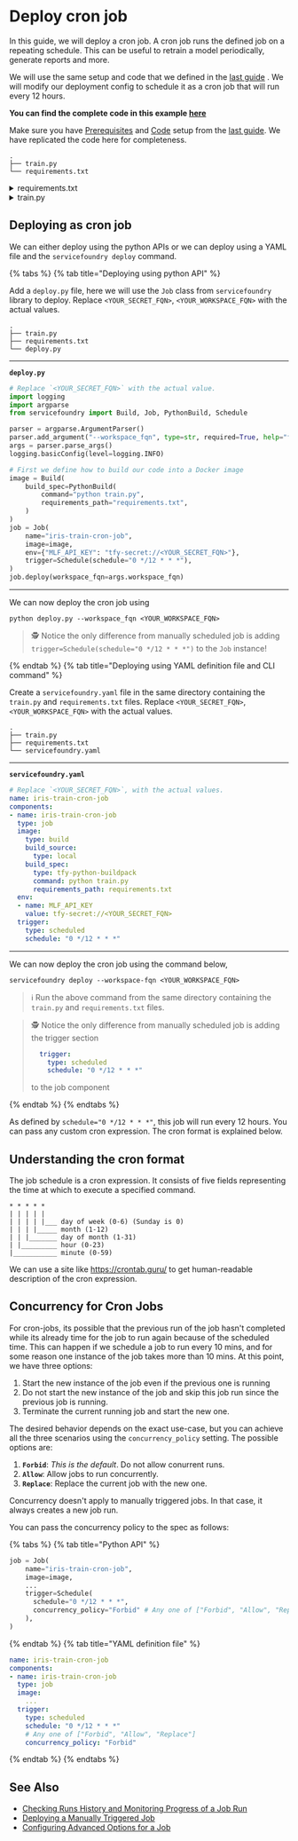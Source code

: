 # Deploy cron job

In this guide, we will deploy a cron job. A cron job runs the defined job on a repeating schedule. This can be  useful to retrain a model periodically, generate reports and more.

We will use the same setup and code that we defined in the [last guide](./deploy.md) . We will modify our deployment config to schedule it as a cron job that will run every 12 hours. 

**You can find the complete code in this example [here](https://github.com/truefoundry/truefoundry-examples/tree/main/deployment/job/cron)**

Make sure you have [Prerequisites](./deploy.md#prerequisites) and [Code](./deploy.md#code-and-dependencies) setup from the [last guide](./deploy.md). We have replicated the code here for completeness.

```
.
├── train.py
└── requirements.txt
```

<details>
  <summary>requirements.txt</summary>

  ```
  pandas==1.4.4
  numpy==1.22.4
  scikit-learn==1.1.2
  mlfoundry>=0.4.2,<0.5
  servicefoundry>=0.1.96,<0.2.0
  ```

</details>

<details>
  <summary>train.py</summary>

  ```python
  import mlfoundry
  from sklearn.datasets import load_iris
  from sklearn.model_selection import train_test_split
  from sklearn.pipeline import Pipeline
  from sklearn.preprocessing import StandardScaler
  from sklearn.svm import SVC
  from sklearn.metrics import classification_report

  X, y = load_iris(as_frame=True, return_X_y=True)
  X = X.rename(columns={
          "sepal length (cm)": "sepal_length",
          "sepal width (cm)": "sepal_width",
          "petal length (cm)": "petal_length",
          "petal width (cm)": "petal_width",
  })

  # NOTE:- You can pass these configurations via command line
  # arguments, config file, environment variables.
  X_train, X_test, y_train, y_test = train_test_split(
      X, y, test_size=0.2, random_state=42, stratify=y
  )
  pipe = Pipeline([("scaler", StandardScaler()), ("svc", SVC())])
  pipe.fit(X_train, y_train)
  print(classification_report(y_true=y_test, y_pred=pipe.predict(X_test)))

  # Here we are using Truefoundry's Model Registry, you can push model to any storage 
  run = mlfoundry.get_client().create_run(project_name="iris-classification")
  model_version = run.log_model(
      name="iris-classifier",
      model=model,
      framework="sklearn",
      description="SVC model trained on initial data",
  )
  print(f"Logged model: {model_version.fqn}")
  ```
</details>

</details>


## Deploying as cron job

We can either deploy using the python APIs or we can deploy using a YAML file and the `servicefoundry deploy` command.

{% tabs %}
{% tab title="Deploying using python API" %}

Add a `deploy.py` file, here we will use the `Job` class from `servicefoundry` library to deploy. Replace `<YOUR_SECRET_FQN>`, `<YOUR_WORKSPACE_FQN>`  with the actual values.

```
.
├── train.py
├── requirements.txt
└── deploy.py
```

---

**`deploy.py`**

```python
# Replace `<YOUR_SECRET_FQN>` with the actual value.
import logging
import argparse
from servicefoundry import Build, Job, PythonBuild, Schedule

parser = argparse.ArgumentParser()
parser.add_argument("--workspace_fqn", type=str, required=True, help="fqn of the workspace to deploy to")
args = parser.parse_args()
logging.basicConfig(level=logging.INFO)

# First we define how to build our code into a Docker image
image = Build(
    build_spec=PythonBuild(
        command="python train.py",
        requirements_path="requirements.txt",
    )
)
job = Job(
    name="iris-train-cron-job",
    image=image,
    env={"MLF_API_KEY": "tfy-secret://<YOUR_SECRET_FQN>"},
    trigger=Schedule(schedule="0 */12 * * *"),
)
job.deploy(workspace_fqn=args.workspace_fqn)
```

---

We can now deploy the cron job using

```shell
python deploy.py --workspace_fqn <YOUR_WORKSPACE_FQN>
```



> :detective: Notice the only difference from manually scheduled job is adding `trigger=Schedule(schedule="0 */12 * * *")` to the `Job` instance!



{% endtab %}
{% tab title="Deploying using YAML definition file and CLI command" %} 

Create a `servicefoundry.yaml` file  in the same directory containing the `train.py` and `requirements.txt` files. Replace `<YOUR_SECRET_FQN>`, `<YOUR_WORKSPACE_FQN>`  with the actual values.

```
.
├── train.py
├── requirements.txt
└── servicefoundry.yaml
```

---

**`servicefoundry.yaml`**

```yaml
# Replace `<YOUR_SECRET_FQN>`, with the actual values.
name: iris-train-cron-job
components:
- name: iris-train-cron-job
  type: job
  image:
    type: build
    build_source:
      type: local
    build_spec:
      type: tfy-python-buildpack
      command: python train.py
      requirements_path: requirements.txt
  env:
  - name: MLF_API_KEY
    value: tfy-secret://<YOUR_SECRET_FQN>
  trigger:
    type: scheduled
    schedule: "0 */12 * * *"
```

---

We can now deploy the cron job using the command below,

```shell
servicefoundry deploy --workspace-fqn <YOUR_WORKSPACE_FQN>
```
> :information_source: Run the above command from the same directory containing the `train.py` and `requirements.txt` files.

>  :detective: Notice the only difference from manually scheduled job is adding the trigger section
>
> ```yaml
>   trigger:
>     type: scheduled
>     schedule: "0 */12 * * *"
> ```
>
> to the job component 

{% endtab %}
{% endtabs %}

As defined by `schedule="0 */12 * * *"`, this job will run every 12 hours. You can pass any custom cron expression. The cron format is explained below. 

## Understanding the cron format

The job schedule is a cron expression. It consists of five fields representing the time at which to execute a specified command.
```
* * * * *
| | | | |
| | | | |___ day of week (0-6) (Sunday is 0)
| | | |_____ month (1-12)
| | |_______ day of month (1-31)
| |_________ hour (0-23)
|___________ minute (0-59)
```

We can use a site like https://crontab.guru/ to get human-readable description of the cron expression.

## Concurrency for Cron Jobs

For cron-jobs, its possible that the previous run of the job hasn't completed while its already time for the job to run again because of the scheduled time. This can happen if we schedule a job to run every 10 mins, and for some reason one instance of the job takes more than 10 mins. At this point, we have three options:

1. Start the new instance of the job even if the previous one is running
2. Do not start the new instance of the job and skip this job run since the previous job is running. 
3. Terminate the current running job and start the new one. 

The desired behavior depends on the exact use-case, but you can achieve all the three scenarios using the `concurrency_policy` setting. The possible options are:

1. **`Forbid`**: *This is the default*. Do not allow conurrent runs.
2. **`Allow`**: Allow jobs to run concurrently.
3. **`Replace`**: Replace the current job with the new one.

Concurrency doesn't apply to manually triggered jobs. In that case, it always creates a new job run.

You can pass the concurrency policy to the spec as follows:

{% tabs %}
{% tab title="Python API" %}

```python
job = Job(
    name="iris-train-cron-job",
    image=image,
    ...
    trigger=Schedule(
      schedule="0 */12 * * *",
      concurrency_policy="Forbid" # Any one of ["Forbid", "Allow", "Replace"]
    ),
)
```

{% endtab %}
{% tab title="YAML definition file" %} 

```yaml
name: iris-train-cron-job
components:
- name: iris-train-cron-job
  type: job
  image:
    ...
  trigger:
    type: scheduled
    schedule: "0 */12 * * *"
    # Any one of ["Forbid", "Allow", "Replace"]
    concurrency_policy: "Forbid"
```

{% endtab %}
{% endtabs %}

## See Also
- [Checking Runs History and Monitoring Progress of a Job Run](./monitoring.md)
- [Deploying a Manually Triggered Job](./deploy.md)
- [Configuring Advanced Options for a Job](./advanced.md)